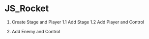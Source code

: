 # JS_Rocket
1. Create Stage and Player
  1.1 Add Stage
  1.2 Add Player and Control

2. Add Enemy and Control
